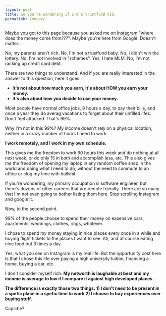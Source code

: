 ```yaml
---
layout: post
title: So you're wondering if I'm a trustfund kid. 
permalink: /money/
---
```


Maybe you got to this page because you asked me on [Instagram](https://instagram.com/money) "where does the money come from???". Maybe you're here from Google. Doesn't matter.

No, my parents aren't rich. No, I'm not a trustfund baby. No, I didn't win the lottery. No, I'm not involved in "schemes". Yes, I hate MLM. No, I'm not racking up credit card debt.

There are two things to understand. And if you are really interested in the answer to this question, here it goes:

- **It's not about how much you earn, it's about HOW you earn your money.**
- **It's also about how you decide to use your money.**

Most people have normal office jobs, 8 hours a day, to pay their bills, and once a year they do averag vacations to forget about their unfilled lifes. Don't feel attacked. That's 99%.

Why I'm not in this 99%? My income doesn't rely on a physical location, neither in a crazy number of hours I need to work.

**I work remotely, and I work in my own schedule.**

This gives me the freedom to work 60 hours this week and do nothing at all next week, or do only 15 in both and accomplish less, etc. This also gives me the freedom of opening my laptop in any random coffee shop in the world and doing what I need to do, without the need to commute to an office or clog my time with bullshit.

If you're wondering, my primary occupation is software engineer, but there's dozens of other careers that are remote friendly. There are so many that I'm not even going to bother listing them here. Stop scrolling Instagram and google it.

Now, to the second point.

99% of the people choose to spend their money on expensive cars, apartments, weddings, clothes, rings, whatever.

I chose to spend my money staying in nice places every once in a while and buying flight tickets to the places I want to see. Ah, and of course eating nice food out 3 times a day.

Yes, what you see on Instagram is my real life. But the opportunity cost here is that I chose this life over paying a high university tuition, financing a home, buying a car, etc.

I don't consider myself rich. **My networth is laughable at best and my income is average to low if I compare it against high developed places.**

**The difference is exactly those two things: 1) I don't need to be present in a spefic place in a spefic time to work 2) I choose to buy experiences over buying stuff.**

Capiche?
